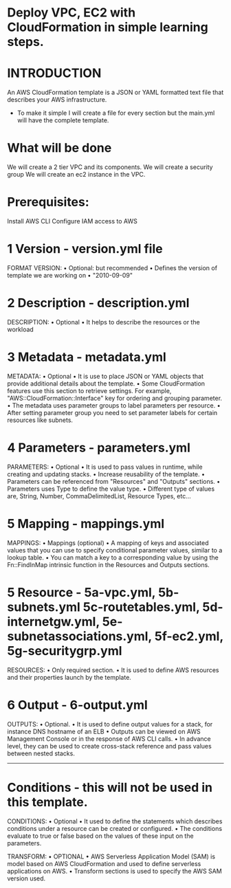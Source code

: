 # Deploy VPC, EC2 with CloudFormation in simple learning steps.
# INTRODUCTION
An AWS CloudFormation template is a JSON or YAML formatted text file that describes your AWS infrastructure. 
- To make it simple I will create a file for every section but the main.yml will have the complete template.

# What will be done
We will create a 2 tier VPC and its components.
We will create a security group
We will create an ec2 instance in the VPC.

# Prerequisites:
Install AWS CLI
Configure IAM access to AWS

# 1 Version - version.yml file
FORMAT VERSION:
	• Optional: but recommended 
	• Defines the version of template we are working on
	• "2010-09-09"

# 2 Description - description.yml
DESCRIPTION:
	• Optional
	• It helps to describe the resources or the workload

# 3 Metadata - metadata.yml
METADATA:
	• Optional
	• It is use to place JSON or YAML objects that provide additional details about the template.
	• Some CloudFormation features use this section to retrieve settings. For example, "AWS::CloudFormation::Interface" key for ordering and grouping parameter.
    • The metadata uses parameter groups to label parameters per resource.
	• After setting parameter group you need to set parameter labels for certain resources like subnets.

# 4 Parameters - parameters.yml
PARAMETERS:
	• Optional
	• It is used to pass values in runtime, while creating and updating stacks.
	• Increase reusability of the template.
	• Parameters can be referenced from "Resources" and "Outputs" sections.
    • Parameters uses Type to define the value type.
    • Different type of values are, String, Number, CommaDelimitedList, Resource Types, etc...

# 5 Mapping - mappings.yml
MAPPINGS:
    • Mappings (optional)
    • A mapping of keys and associated values that you can use to specify conditional parameter values, similar to a lookup table. 
    • You can match a key to a corresponding value by using the Fn::FindInMap intrinsic function in the Resources and Outputs sections.

# 5 Resource - 5a-vpc.yml, 5b-subnets.yml 5c-routetables.yml, 5d-internetgw.yml, 5e-subnetassociations.yml, 5f-ec2.yml, 5g-securitygrp.yml
RESOURCES:
	• Only required section.
	• It is used to define AWS resources and their properties launch by the template.

# 6 Output - 6-output.yml
OUTPUTS:
	• Optional.
	• It is used to define output values for a stack, for instance DNS hostname of an ELB
	• Outputs can be viewed on AWS Management Console or in the response of AWS CLI calls.
	• In advance level, they can be used to create cross-stack reference and pass values between nested stacks.

***************************************************************************************************************

#  Conditions - this will not be used in this template.
CONDITIONS:
	• Optional
	• It used to define the statements which describes conditions under a resource can be created or configured.
    • The conditions evaluate to true or false based on the values of these input on the parameters. 

TRANSFORM:
	• OPTIONAL
	• AWS Serverless Application Model (SAM) is model based on AWS CloudFormation and used to define serverless applications on AWS.
    • Transform sections is used to specify the AWS SAM version used.


